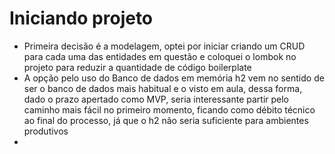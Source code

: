 # Iniciando projeto

- Primeira decisão é a modelagem, optei por iniciar criando um CRUD para cada uma das entidades em questão e coloquei o lombok no projeto para reduzir a quantidade de código boilerplate
- A opção pelo uso do Banco de dados em memória h2 vem no sentido de ser o banco de dados mais habitual e o visto em aula, dessa forma, dado o prazo apertado como MVP, seria interessante partir pelo caminho mais fácil no primeiro momento, ficando como débito técnico ao final do processo, já que o h2 não seria suficiente para ambientes produtivos 
- 